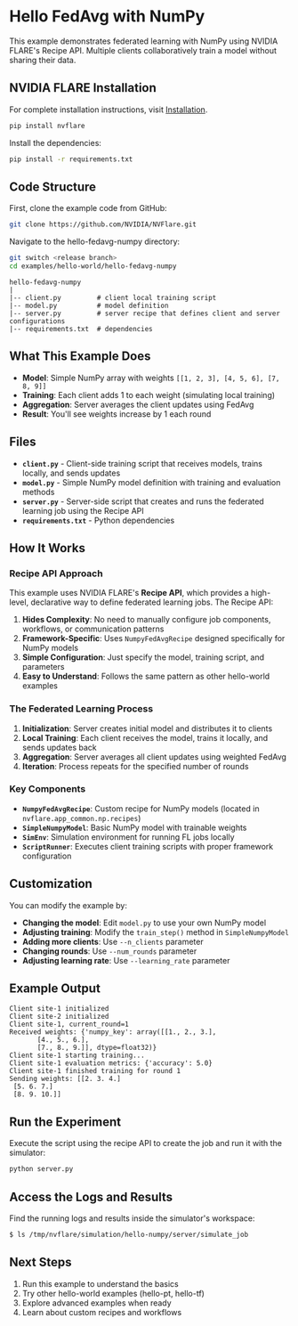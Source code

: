 # Hello FedAvg with NumPy

This example demonstrates federated learning with NumPy using NVIDIA FLARE's Recipe API. Multiple clients collaboratively train a model without sharing their data.

## NVIDIA FLARE Installation

For complete installation instructions, visit [Installation](https://nvflare.readthedocs.io/en/main/installation.html).

```bash
pip install nvflare
```

Install the dependencies:

```bash
pip install -r requirements.txt
```

## Code Structure

First, clone the example code from GitHub:

```bash
git clone https://github.com/NVIDIA/NVFlare.git
```

Navigate to the hello-fedavg-numpy directory:

```bash
git switch <release branch>
cd examples/hello-world/hello-fedavg-numpy
```

```text
hello-fedavg-numpy
|
|-- client.py         # client local training script
|-- model.py          # model definition
|-- server.py         # server recipe that defines client and server configurations
|-- requirements.txt  # dependencies
```

## What This Example Does

- **Model**: Simple NumPy array with weights `[[1, 2, 3], [4, 5, 6], [7, 8, 9]]`
- **Training**: Each client adds 1 to each weight (simulating local training)
- **Aggregation**: Server averages the client updates using FedAvg
- **Result**: You'll see weights increase by 1 each round

## Files

- **`client.py`** - Client-side training script that receives models, trains locally, and sends updates
- **`model.py`** - Simple NumPy model definition with training and evaluation methods
- **`server.py`** - Server-side script that creates and runs the federated learning job using the Recipe API
- **`requirements.txt`** - Python dependencies

## How It Works

### Recipe API Approach

This example uses NVIDIA FLARE's **Recipe API**, which provides a high-level, declarative way to define federated learning jobs. The Recipe API:

1. **Hides Complexity**: No need to manually configure job components, workflows, or communication patterns
2. **Framework-Specific**: Uses `NumpyFedAvgRecipe` designed specifically for NumPy models
3. **Simple Configuration**: Just specify the model, training script, and parameters
4. **Easy to Understand**: Follows the same pattern as other hello-world examples

### The Federated Learning Process

1. **Initialization**: Server creates initial model and distributes it to clients
2. **Local Training**: Each client receives the model, trains it locally, and sends updates back
3. **Aggregation**: Server averages all client updates using weighted FedAvg
4. **Iteration**: Process repeats for the specified number of rounds

### Key Components

- **`NumpyFedAvgRecipe`**: Custom recipe for NumPy models (located in `nvflare.app_common.np.recipes`)
- **`SimpleNumpyModel`**: Basic NumPy model with trainable weights
- **`SimEnv`**: Simulation environment for running FL jobs locally
- **`ScriptRunner`**: Executes client training scripts with proper framework configuration

## Customization

You can modify the example by:

- **Changing the model**: Edit `model.py` to use your own NumPy model
- **Adjusting training**: Modify the `train_step()` method in `SimpleNumpyModel`
- **Adding more clients**: Use `--n_clients` parameter
- **Changing rounds**: Use `--num_rounds` parameter
- **Adjusting learning rate**: Use `--learning_rate` parameter

## Example Output

```
Client site-1 initialized
Client site-2 initialized
Client site-1, current_round=1
Received weights: {'numpy_key': array([[1., 2., 3.],
       [4., 5., 6.],
       [7., 8., 9.]], dtype=float32)}
Client site-1 starting training...
Client site-1 evaluation metrics: {'accuracy': 5.0}
Client site-1 finished training for round 1
Sending weights: [[2. 3. 4.]
 [5. 6. 7.]
 [8. 9. 10.]]
```

## Run the Experiment

Execute the script using the recipe API to create the job and run it with the simulator:

```bash
python server.py
```

## Access the Logs and Results

Find the running logs and results inside the simulator's workspace:

```bash
$ ls /tmp/nvflare/simulation/hello-numpy/server/simulate_job
```

## Next Steps

1. Run this example to understand the basics
2. Try other hello-world examples (hello-pt, hello-tf)
3. Explore advanced examples when ready
4. Learn about custom recipes and workflows
